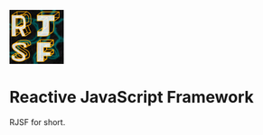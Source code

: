 ![RJSF logo](https://github.com/Mellen/rjsf/raw/main/rjsf_logo_icon.jpg)

# Reactive JavaScript Framework

RJSF for short.